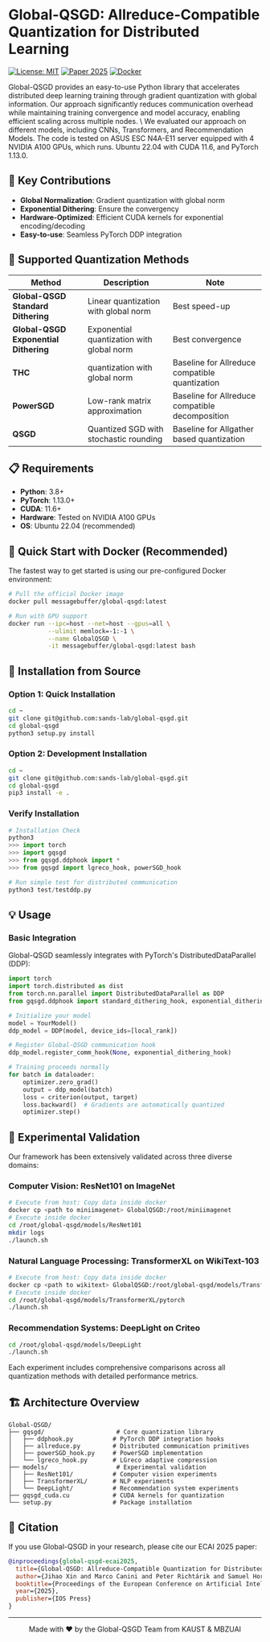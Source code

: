 # Global-QSGD: Allreduce-Compatible Quantization for Distributed Learning 

[![License: MIT](https://img.shields.io/badge/License-MIT-Green.svg)](https://opensource.org/licenses/MIT)
[![Paper 2025](https://img.shields.io/badge/Paper-ECAI'25-blue.svg)](https://ecai2025.eu/)
[![Docker](https://img.shields.io/docker/pulls/myuser/myimage)](https://hub.docker.com/r/myuser/myimage)

Global-QSGD provides an easy-to-use Python library that accelerates distributed deep learning training through gradient quantization with global information. Our approach significantly reduces communication overhead while maintaining training convergence and model accuracy, enabling efficient scaling across multiple nodes. \\
We evaluated our approach on different models, including CNNs, Transformers, and Recommendation Models. The code is tested on ASUS ESC N4A-E11 server equipped with 4 NVIDIA A100 GPUs, which runs. Ubuntu 22.04 with CUDA 11.6, and PyTorch 1.13.0.

## 🎯 Key Contributions
- **Global Normalization**: Gradient quantization with global norm 
- **Exponential Dithering**: Ensure the convergency
- **Hardware-Optimized**: Efficient CUDA kernels for exponential encoding/decoding
- **Easy-to-use**: Seamless PyTorch DDP integration

## 🚀 Supported Quantization Methods

| Method | Description | Note |
|--------|-------------|----------|
| **Global-QSGD Standard Dithering** | Linear quantization with global norm | Best speed-up |
| **Global-QSGD Exponential Dithering** | Exponential quantization with global norm | Best convergence |
| **THC** | quantization with global norm | Baseline for Allreduce compatible quantization |
| **PowerSGD** | Low-rank matrix approximation | Baseline for Allreduce compatible decomposition |
| **QSGD** | Quantized SGD with stochastic rounding | Baseline for Allgather based quantization |

## 📋 Requirements

- **Python**: 3.8+
- **PyTorch**: 1.13.0+
- **CUDA**: 11.6+
- **Hardware**: Tested on NVIDIA A100 GPUs
- **OS**: Ubuntu 22.04 (recommended)

## 🐳 Quick Start with Docker (Recommended)

The fastest way to get started is using our pre-configured Docker environment:

```bash
# Pull the official Docker image
docker pull messagebuffer/global-qsgd:latest

# Run with GPU support
docker run --ipc=host --net=host --gpus=all \
           --ulimit memlock=-1:-1 \
           --name GlobalQSGD \
           -it messagebuffer/global-qsgd:latest bash
```

## 🔧 Installation from Source

### Option 1: Quick Installation
```bash
cd ~
git clone git@github.com:sands-lab/global-qsgd.git
cd global-qsgd
python3 setup.py install
```

### Option 2: Development Installation
```bash
cd ~
git clone git@github.com:sands-lab/global-qsgd.git
cd global-qsgd
pip3 install -e .
```

### Verify Installation
```python
# Installation Check
python3
>>> import torch
>>> import gqsgd
>>> from gqsgd.ddphook import *
>>> from gqsgd import lgreco_hook, powerSGD_hook

# Run simple test for distributed communication
python3 test/testddp.py
```

## 💡 Usage

### Basic Integration

Global-QSGD seamlessly integrates with PyTorch's DistributedDataParallel (DDP):

```python
import torch
import torch.distributed as dist
from torch.nn.parallel import DistributedDataParallel as DDP
from gqsgd.ddphook import standard_dithering_hook, exponential_dithering_hook

# Initialize your model
model = YourModel()
ddp_model = DDP(model, device_ids=[local_rank])

# Register Global-QSGD communication hook
ddp_model.register_comm_hook(None, exponential_dithering_hook)

# Training proceeds normally
for batch in dataloader:
    optimizer.zero_grad()
    output = ddp_model(batch)
    loss = criterion(output, target)
    loss.backward()  # Gradients are automatically quantized
    optimizer.step()
```

## 🧪 Experimental Validation

Our framework has been extensively validated across three diverse domains:

### Computer Vision: ResNet101 on ImageNet
```bash
# Execute from host: Copy data inside docker
docker cp <path to miniimagenet> GlobalQSGD:/root/miniimagenet
# Execute inside docker
cd /root/global-qsgd/models/ResNet101
mkdir logs
./launch.sh
```

### Natural Language Processing: TransformerXL on WikiText-103  
```bash
# Execute from host: Copy data inside docker
docker cp <path to wikitext> GlobalQSGD:/root/global-qsgd/models/TransformerXL/pytorch
# Execute inside docker
cd /root/global-qsgd/models/TransformerXL/pytorch
./launch.sh
```

### Recommendation Systems: DeepLight on Criteo
```bash
cd /root/global-qsgd/models/DeepLight  
./launch.sh
```

Each experiment includes comprehensive comparisons across all quantization methods with detailed performance metrics.

## 🏗️ Architecture Overview

```
Global-QSGD/
├── gqsgd/                    # Core quantization library
│   ├── ddphook.py           # PyTorch DDP integration hooks
│   ├── allreduce.py         # Distributed communication primitives  
│   ├── powerSGD_hook.py     # PowerSGD implementation
│   └── lgreco_hook.py       # LGreco adaptive compression
├── models/                   # Experimental validation
│   ├── ResNet101/           # Computer vision experiments
│   ├── TransformerXL/       # NLP experiments  
│   └── DeepLight/           # Recommendation system experiments
├── gqsgd_cuda.cu            # CUDA kernels for quantization
└── setup.py                 # Package installation
```

## 📄 Citation

If you use Global-QSGD in your research, please cite our ECAI 2025 paper:

```bibtex
@inproceedings{global-qsgd-ecai2025,
  title={Global-QSGD: Allreduce-Compatible Quantization for Distributed Learning with Theoretical Guarantees},
  author={Jihao Xin and Marco Canini and Peter Richtárik and Samuel Horváth},
  booktitle={Proceedings of the European Conference on Artificial Intelligence (ECAI)},
  year={2025},
  publisher={IOS Press}
}
```
---
<div align="center">
  Made with ❤️ by the Global-QSGD Team from KAUST & MBZUAI
</div>